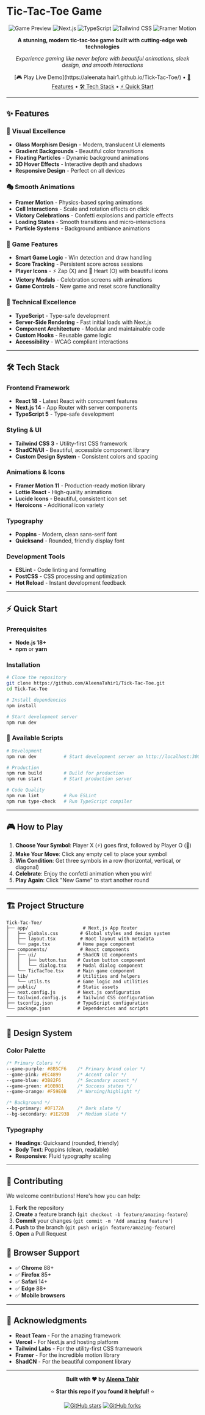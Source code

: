 #  Tic-Tac-Toe Game 

<div align="center">

![Game Preview](https://img.shields.io/badge/React-18-61DAFB?style=for-the-badge&logo=react&logoColor=white)
![Next.js](https://img.shields.io/badge/Next.js-14-000000?style=for-the-badge&logo=nextdotjs&logoColor=white)
![TypeScript](https://img.shields.io/badge/TypeScript-5-3178C6?style=for-the-badge&logo=typescript&logoColor=white)
![Tailwind CSS](https://img.shields.io/badge/Tailwind_CSS-3-38B2AC?style=for-the-badge&logo=tailwind-css&logoColor=white)
![Framer Motion](https://img.shields.io/badge/Framer_Motion-11-0055FF?style=for-the-badge&logo=framer&logoColor=white)

**A stunning, modern tic-tac-toe game built with cutting-edge web technologies**

*Experience gaming like never before with beautiful animations, sleek design, and smooth interactions*

[🎮 Play Live Demo](https://aleenata hair1.github.io/Tick-Tac-Toe/) • [🚀 Features](#-features) • [🛠️ Tech Stack](#️-tech-stack) • [⚡ Quick Start](#-quick-start)

</div>

---

## ✨ Features

### 🎨 **Visual Excellence**
- **Glass Morphism Design** - Modern, translucent UI elements
- **Gradient Backgrounds** - Beautiful color transitions
- **Floating Particles** - Dynamic background animations
- **3D Hover Effects** - Interactive depth and shadows
- **Responsive Design** - Perfect on all devices

### 🎭 **Smooth Animations**
- **Framer Motion** - Physics-based spring animations
- **Cell Interactions** - Scale and rotation effects on click
- **Victory Celebrations** - Confetti explosions and particle effects
- **Loading States** - Smooth transitions and micro-interactions
- **Particle Systems** - Background ambiance animations

### 🎯 **Game Features**
- **Smart Game Logic** - Win detection and draw handling
- **Score Tracking** - Persistent score across sessions
- **Player Icons** - ⚡ Zap (X) and 💖 Heart (O) with beautiful icons
- **Victory Modals** - Celebration screens with animations
- **Game Controls** - New game and reset score functionality

### 🔧 **Technical Excellence**
- **TypeScript** - Type-safe development
- **Server-Side Rendering** - Fast initial loads with Next.js
- **Component Architecture** - Modular and maintainable code
- **Custom Hooks** - Reusable game logic
- **Accessibility** - WCAG compliant interactions

---

## 🛠️ Tech Stack

### **Frontend Framework**
- **React 18** - Latest React with concurrent features
- **Next.js 14** - App Router with server components
- **TypeScript 5** - Type-safe development

### **Styling & UI**
- **Tailwind CSS 3** - Utility-first CSS framework
- **ShadCN/UI** - Beautiful, accessible component library
- **Custom Design System** - Consistent colors and spacing

### **Animations & Icons**
- **Framer Motion 11** - Production-ready motion library
- **Lottie React** - High-quality animations
- **Lucide Icons** - Beautiful, consistent icon set
- **Heroicons** - Additional icon variety

### **Typography**
- **Poppins** - Modern, clean sans-serif font
- **Quicksand** - Rounded, friendly display font

### **Development Tools**
- **ESLint** - Code linting and formatting
- **PostCSS** - CSS processing and optimization
- **Hot Reload** - Instant development feedback

---

## ⚡ Quick Start

### Prerequisites
- **Node.js 18+** 
- **npm** or **yarn**

### Installation

```bash
# Clone the repository
git clone https://github.com/AleenaTahir1/Tick-Tac-Toe.git
cd Tick-Tac-Toe

# Install dependencies
npm install

# Start development server
npm run dev
```

### 🚀 Available Scripts

```bash
# Development
npm run dev          # Start development server on http://localhost:3000

# Production
npm run build        # Build for production
npm run start        # Start production server

# Code Quality
npm run lint         # Run ESLint
npm run type-check   # Run TypeScript compiler
```

---

## 🎮 How to Play

1. **Choose Your Symbol**: Player X (⚡) goes first, followed by Player O (💖)
2. **Make Your Move**: Click any empty cell to place your symbol
3. **Win Condition**: Get three symbols in a row (horizontal, vertical, or diagonal)
4. **Celebrate**: Enjoy the confetti animation when you win!
5. **Play Again**: Click "New Game" to start another round

---

## 🏗️ Project Structure

```
Tick-Tac-Toe/
├── app/                    # Next.js App Router
│   ├── globals.css        # Global styles and design system
│   ├── layout.tsx         # Root layout with metadata
│   └── page.tsx          # Home page component
├── components/            # React components
│   ├── ui/               # ShadCN UI components
│   │   ├── button.tsx    # Custom button component
│   │   └── dialog.tsx    # Modal dialog component
│   └── TicTacToe.tsx     # Main game component
├── lib/                  # Utilities and helpers
│   └── utils.ts          # Game logic and utilities
├── public/               # Static assets
├── next.config.js        # Next.js configuration
├── tailwind.config.js    # Tailwind CSS configuration
├── tsconfig.json         # TypeScript configuration
└── package.json          # Dependencies and scripts
```

---

## 🎨 Design System

### Color Palette
```css
/* Primary Colors */
--game-purple: #8B5CF6    /* Primary brand color */
--game-pink: #EC4899      /* Accent color */
--game-blue: #3B82F6      /* Secondary accent */
--game-green: #10B981     /* Success states */
--game-orange: #F59E0B    /* Warning/highlight */

/* Background */
--bg-primary: #0F172A     /* Dark slate */
--bg-secondary: #1E293B   /* Medium slate */
```

### Typography
- **Headings**: Quicksand (rounded, friendly)
- **Body Text**: Poppins (clean, readable)
- **Responsive**: Fluid typography scaling

---

## 🤝 Contributing

We welcome contributions! Here's how you can help:

1. **Fork** the repository
2. **Create** a feature branch (`git checkout -b feature/amazing-feature`)
3. **Commit** your changes (`git commit -m 'Add amazing feature'`)
4. **Push** to the branch (`git push origin feature/amazing-feature`)
5. **Open** a Pull Request

## 📱 Browser Support

- ✅ **Chrome** 88+
- ✅ **Firefox** 85+
- ✅ **Safari** 14+
- ✅ **Edge** 88+
- ✅ **Mobile browsers**

---

## 🎉 Acknowledgments

- **React Team** - For the amazing framework
- **Vercel** - For Next.js and hosting platform
- **Tailwind Labs** - For the utility-first CSS framework
- **Framer** - For the incredible motion library
- **ShadCN** - For the beautiful component library

---

<div align="center">

**Built with ❤️ by [Aleena Tahir](https://github.com/AleenaTahir1)**

⭐ **Star this repo if you found it helpful!** ⭐

[![GitHub stars](https://img.shields.io/github/stars/AleenaTahir1/Tick-Tac-Toe?style=social)](https://github.com/AleenaTahir1/Tick-Tac-Toe/stargazers)
[![GitHub forks](https://img.shields.io/github/forks/AleenaTahir1/Tick-Tac-Toe?style=social)](https://github.com/AleenaTahir1/Tick-Tac-Toe/network)

</div> 
